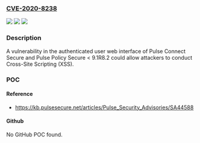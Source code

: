 ### [CVE-2020-8238](https://cve.mitre.org/cgi-bin/cvename.cgi?name=CVE-2020-8238)
![](https://img.shields.io/static/v1?label=Product&message=Pulse%20Connect%20Secure%2F%20Pulse%20Policy%20Secure&color=blue)
![](https://img.shields.io/static/v1?label=Version&message=n%2Fa&color=blue)
![](https://img.shields.io/static/v1?label=Vulnerability&message=Cross-site%20Scripting%20(XSS)%20-%20Generic%20(CWE-79)&color=brighgreen)

### Description

A vulnerability in the authenticated user web interface of Pulse Connect Secure and Pulse Policy Secure < 9.1R8.2 could allow attackers to conduct Cross-Site Scripting (XSS).

### POC

#### Reference
- https://kb.pulsesecure.net/articles/Pulse_Security_Advisories/SA44588

#### Github
No GitHub POC found.

